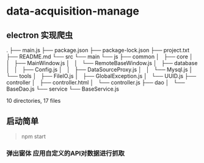 # data-acquisition-manage
## electron 实现爬虫

.
├── main.js
├── package.json
├── package-lock.json
├── project.txt
├── README.md
└── src
    └── main
        └── js
            ├── common
            │   ├── core
            │   │   ├── MainWindow.js
            │   │   └── RemoteBaseWindow.js
            │   ├── database
            │   │   ├── Config.js
            │   │   ├── DataSourceProxy.js
            │   │   └── Mysql.js
            │   └── tools
            │       ├── FileIO.js
            │       ├── GlobalException.js
            │       └── UUID.js
            ├── controller
            │   ├── controller.html
            │   └── controller.js
            ├── dao
            │   └── BaseDao.js
            └── service
                └── BaseService.js

10 directories, 17 files

## 启动简单
> npm start
### 弹出窗体 应用自定义的API对数据进行抓取
